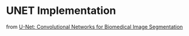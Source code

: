 # UNET Implementation
from [U-Net: Convolutional Networks for Biomedical Image Segmentation](https://arxiv.org/pdf/1505.04597.pdf)

